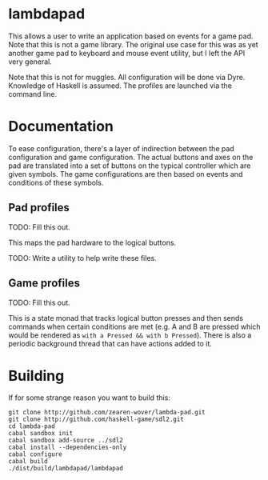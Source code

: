 # lambdapad

This allows a user to write an application based on events for a game pad.  Note
that this is not a game library.  The original use case for this was as yet
another game pad to keyboard and mouse event utility, but I left the API very
general.

Note that this is not for muggles.  All configuration will be done via Dyre.
Knowledge of Haskell is assumed.  The profiles are launched via the
command line.

# Documentation

To ease configuration, there's a layer of indirection between the pad
configuration and game configuration.  The actual buttons and axes on the pad
are translated into a set of buttons on the typical controller which are given
symbols.  The game configurations are then based on events and conditions of
these symbols.

## Pad profiles

TODO: Fill this out.

This maps the pad hardware to the logical buttons.

TODO: Write a utility to help write these files.

## Game profiles

TODO: Fill this out.

This is a state monad that tracks logical button presses and then sends commands
when certain conditions are met (e.g. A and B are pressed which would be
rendered as `with a Pressed && with b Pressed`).  There is also a periodic
background thread that can have actions added to it.

# Building

If for some strange reason you want to build this:

    git clone http://github.com/zearen-wover/lambda-pad.git
    git clone http://github.com/haskell-game/sdl2.git
    cd lambda-pad
    cabal sandbox init
    cabal sandbox add-source ../sdl2
    cabal install --dependencies-only
    cabal configure
    cabal build
    ./dist/build/lambdapad/lambdapad
